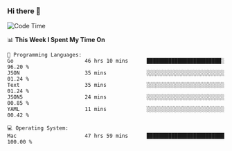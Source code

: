### Hi there 👋

<!--
**CrazyCollin/crazycollin** is a ✨ _special_ ✨ repository because its `README.md` (this file) appears on your GitHub profile.

Here are some ideas to get you started:

- 🔭 I’m currently working on ...
- 🌱 I’m currently learning ...
- 👯 I’m looking to collaborate on ...
- 🤔 I’m looking for help with ...
- 💬 Ask me about ...
- 📫 How to reach me: ...
- 😄 Pronouns: ...
- ⚡ Fun fact: ...
-->

<!--START_SECTION:waka-->
![Code Time](http://img.shields.io/badge/Code%20Time-4%2C256%20hrs%2023%20mins-blue)

📊 **This Week I Spent My Time On** 

```text
💬 Programming Languages: 
Go                       46 hrs 10 mins      ████████████████████████░   96.20 % 
JSON                     35 mins             ░░░░░░░░░░░░░░░░░░░░░░░░░   01.24 % 
Text                     35 mins             ░░░░░░░░░░░░░░░░░░░░░░░░░   01.24 % 
JSON5                    24 mins             ░░░░░░░░░░░░░░░░░░░░░░░░░   00.85 % 
YAML                     11 mins             ░░░░░░░░░░░░░░░░░░░░░░░░░   00.42 % 

💻 Operating System: 
Mac                      47 hrs 59 mins      █████████████████████████   100.00 % 
```


<!--END_SECTION:waka-->
